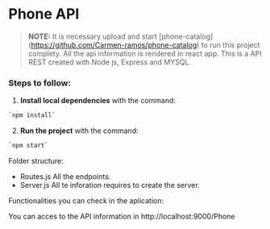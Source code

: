 # Phone API

> **NOTE:**
> It is necessary upload and start [phone-catalog] (https://github.com/Carmen-ramos/phone-catalog) to run this project complety. All the api information is rendered in react app.
> This is a API REST created with Node js, Express and MYSQL.

### Steps to follow:

1. **Install local dependencies** with the command:

```bash
`npm install`
```

2. **Run the project** with the command:

```bash
`npm start`
```

Folder structure:

- Routes.js All the endpoints.
- Server.js All te inforation requires to create the server.

Functionalities you can check in the aplication:

You can acces to the API information in http://localhost:9000/Phone
